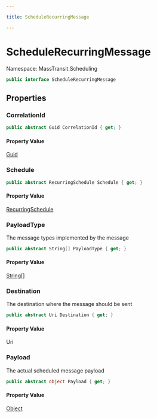 ```yaml
---

title: ScheduleRecurringMessage

---
```


# ScheduleRecurringMessage

Namespace: MassTransit.Scheduling

```csharp
public interface ScheduleRecurringMessage
```

## Properties

### **CorrelationId**

```csharp
public abstract Guid CorrelationId { get; }
```

#### Property Value

[Guid](https://learn.microsoft.com/en-us/dotnet/api/system.guid)<br/>

### **Schedule**

```csharp
public abstract RecurringSchedule Schedule { get; }
```

#### Property Value

[RecurringSchedule](../masstransit-scheduling/recurringschedule)<br/>

### **PayloadType**

The message types implemented by the message

```csharp
public abstract String[] PayloadType { get; }
```

#### Property Value

[String[]](https://learn.microsoft.com/en-us/dotnet/api/system.string)<br/>

### **Destination**

The destination where the message should be sent

```csharp
public abstract Uri Destination { get; }
```

#### Property Value

Uri<br/>

### **Payload**

The actual scheduled message payload

```csharp
public abstract object Payload { get; }
```

#### Property Value

[Object](https://learn.microsoft.com/en-us/dotnet/api/system.object)<br/>
